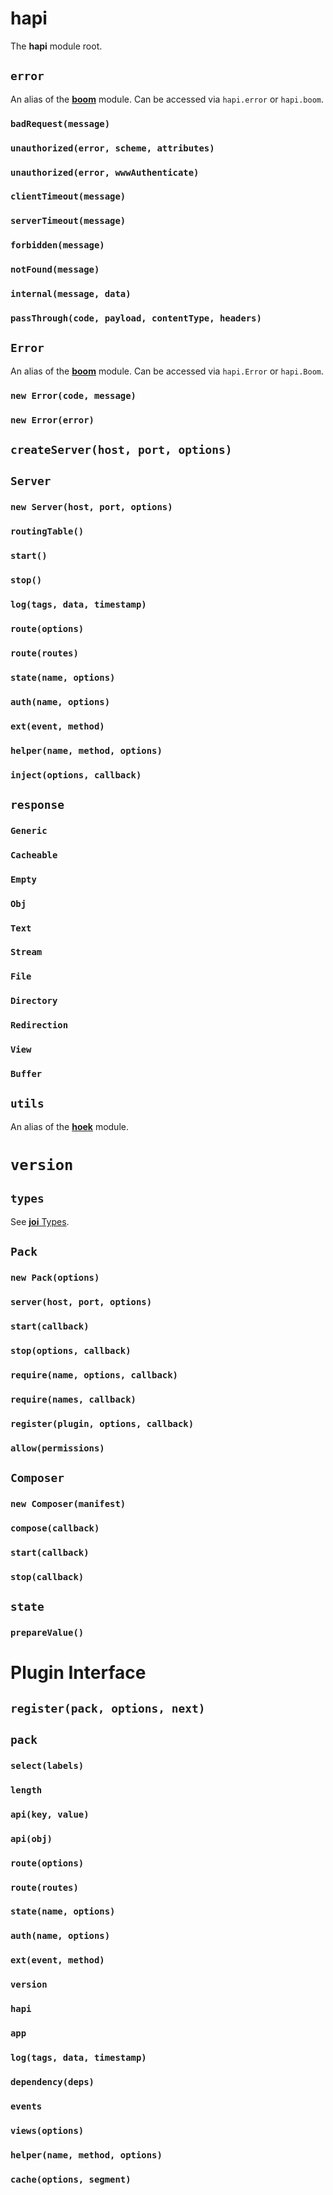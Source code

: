 # **hapi**

The **hapi** module root.

## `error`

An alias of the [**boom**](https://github.com/spumko/boom) module. Can be accessed via `hapi.error` or `hapi.boom`.

### `badRequest(message)`
### `unauthorized(error, scheme, attributes)`
### `unauthorized(error, wwwAuthenticate)`
### `clientTimeout(message)`
### `serverTimeout(message)`
### `forbidden(message)`
### `notFound(message)`
### `internal(message, data)`
### `passThrough(code, payload, contentType, headers)`

## `Error`

An alias of the [**boom**](https://github.com/spumko/boom) module. Can be accessed via `hapi.Error` or `hapi.Boom`.

### `new Error(code, message)`
### `new Error(error)`

## `createServer(host, port, options)`

## `Server`

### `new Server(host, port, options)`
### `routingTable()`
### `start()`
### `stop()`
### `log(tags, data, timestamp)`
### `route(options)`
### `route(routes)`
### `state(name, options)`
### `auth(name, options)`
### `ext(event, method)`
### `helper(name, method, options)`
### `inject(options, callback)`


## `response`

### `Generic`
### `Cacheable`
### `Empty`
### `Obj`
### `Text`
### `Stream`
### `File`
### `Directory`
### `Redirection`
### `View`
### `Buffer`


## `utils`

An alias of the [**hoek**](https://github.com/spumko/hoek) module.

# `version`


## `types`

See [**joi** Types](https://github.com/spumko/joi#type-registry).

## `Pack`

### `new Pack(options)`
### `server(host, port, options)`
### `start(callback)`
### `stop(options, callback)`
### `require(name, options, callback)`
### `require(names, callback)`
### `register(plugin, options, callback)`
### `allow(permissions)`

## `Composer`

### `new Composer(manifest)`
### `compose(callback)`
### `start(callback)`
### `stop(callback)`


## `state`

### `prepareValue()`


# Plugin Interface

## `register(pack, options, next)`
## `pack`
### `select(labels)`
### `length`
### `api(key, value)`
### `api(obj)`
### `route(options)`
### `route(routes)`
### `state(name, options)`
### `auth(name, options)`
### `ext(event, method)`

### `version`
### `hapi`
### `app`
### `log(tags, data, timestamp)`
### `dependency(deps)`
### `events`
### `views(options)`
### `helper(name, method, options)`
### `cache(options, segment)`

